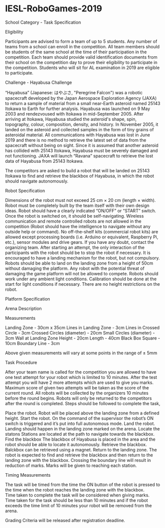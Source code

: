 # IESL-RoboGames-2019

School Category - Task Specification

Eligibility

Participants are advised to form a team of up to 5 students. 
Any number of teams from a school can enroll in the competition.
All team members should be students of the same school at the time of their participation in the competition.
Each team should provide valid identification documents from their school on the competition day to prove their eligibility to participate in the competition.
Students who will sit for AL examination in 2019 are eligible to participate.

Challenge - Hayabusa Challenge

“Hayabusa” (Japanese: はやぶさ, "Peregrine Falcon") was a robotic spacecraft developed by the Japan Aerospace Exploration Agency (JAXA) to return a sample of material from a small near-Earth asteroid named 25143 Itokawa to Earth for further analysis. Hayabusa was launched on 9 May 2003 and rendezvoused with Itokawa in mid-September 2005. After arriving at Itokawa, Hayabusa studied the asteroid's shape, spin, topography, colour, composition, density, and history. In November 2005, it landed on the asteroid and collected samples in the form of tiny grains of asteroidal material. All communications with Hayabusa was lost in June 2019 and there is no method to retrieve the latest set of data from the spacecraft without being on sight. Since it is assumed that another asteroid has collided with  25143 Itokawa, Hayabusa must be severely damaged and not functioning. JAXA will launch “Ravana” spacecraft to retrieve the lost data of Hayabusa from 25143 Itokawa.

The competitors are asked to build a robot that will be landed on 25143 Itokawa to find and retrieve the blackbox of Hayabusa, in which the robot should navigate autonomously.

Robot Specification

Dimensions of the robot must not exceed 25 cm × 20 cm (length × width).
Robot must be completely built by the team itself with their own design ideas.
Robot should have a clearly indicated “ON/OFF” or “START” switch.
Once the robot is switched on, it should be self-navigating. Wireless communication and remote controlled robots are not allowed in the competition (Robot should have the intelligence to navigate without any outside help or command).
No off-the-shelf kits (commercial robot kits) are allowed except processing boards (i.e. Arduino or equivalent, Raspberry Pi, etc.), sensor modules and drive gears. If you have any doubt, contact the organizing team.
After starting an attempt, the only interaction of the participants with the robot should be to stop the robot if necessary.
It is encouraged to have a landing mechanism for the robot, but not compulsory.
Robots should be able to land on the landing zone from a height of 50cm without damaging the platform.
Any robot with the potential threat of damaging the game platform will not be allowed to compete.
Robots should work under any ambient light conditions. Calibration should be done at the start for light conditions if necessary.
There are no height restrictions on the robot.

Platform Specification



Arena Description

  Measurements
  
  Landing Zone - 30cm x 35cm
  Lines in Landing Zone - 3cm
  Lines in Crossed Circle - 3cm
  Crossed Circles (diameter) - 20cm
  Small Circles (diameter) - 3cm
  Wall at Landing Zone
  Height - 20cm
  Length - 40cm
  Black Box Square - 10cm
  Boundary Line - 3cm

  Above given measurements will vary at some points in the range of ± 5mm

Task Procedure

After your team name is called for the competition you are allowed to have one test attempt for your robot which is limited to 10 minutes.
After the test attempt you will have 2 more attempts which are used to give you marks. Maximum score of given two attempts will be taken as the score of the current round.
All robots will be collected by the organizers 10 minutes before the round begins. Robots will only be returned to the competitors after the round is completed.
Steps should be followed to complete the task,

Place the robot.
Robot will be placed above the landing zone from a defined height.
Start the robot.
On the command of the supervisor the robot’s ON switch is triggered and it’s put into full autonomous mode.
Land the robot.
Landing should happen in the landing zone marked on the arena.
Locate the statons
Stations are located at the path to navigate towards the blackbox.
Find the blackbox
The blackbox of Hayabusa is placed in the area and the robot should be able to locate it autonomously.
Retrieve the blackbox.
Balckbox can be retrieved using a magnet.
Return to the landing zone.
The robot is expected to find and retrieve the blackbox and then return to the landing zone with the blackbox.
Crossing the boundary line will result in reduction of marks.
Marks will be given to reaching each station.

Timing Measurements

The task will be timed from the time the ON button of the robot is pressed to the time when the robot reaches the landing zone with the blackbox.  
Time taken to complete the task will be considered when giving marks.  
Time taken for the task should be less than 10 minutes and if the robot exceeds the time limit of 10 minutes your robot will be removed from the arena.

Grading Criteria will be released after registration deadline.
